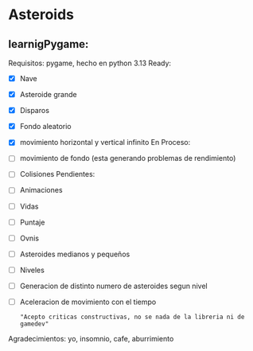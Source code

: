 # Asteroids 
## learnigPygame:

Requisitos: 
pygame, hecho en python 3.13
Ready:
- [x] Nave
- [x] Asteroide grande
- [x] Disparos
- [x] Fondo aleatorio
- [x] movimiento horizontal y vertical infinito
En Proceso:
- [ ] movimiento de fondo (esta generando problemas de rendimiento)
- [ ] Colisiones
Pendientes:
- [ ] Animaciones
- [ ] Vidas
- [ ] Puntaje
- [ ] Ovnis
- [ ] Asteroides medianos y pequeños
- [ ] Niveles
- [ ] Generacion de distinto numero de asteroides segun nivel
- [ ] Aceleracion de movimiento con el tiempo

      "Acepto criticas constructivas, no se nada de la libreria ni de gamedev"

Agradecimientos: yo, insomnio, cafe, aburrimiento 
